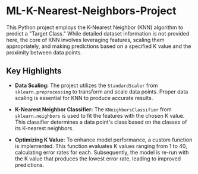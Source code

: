 # ML-K-Nearest-Neighbors-Project

This Python project employs the K-Nearest Neighbor (KNN) algorithm to predict a "Target Class." While detailed dataset information is not provided here, the core of KNN involves leveraging features, scaling them appropriately, and making predictions based on a specified K value and the proximity between data points.

## Key Highlights

- **Data Scaling:** The project utilizes the `StandardScaler` from `sklearn.preprocessing` to transform and scale data points. Proper data scaling is essential for KNN to produce accurate results.

- **K-Nearest Neighbor Classifier:** The `KNeighborsClassifier` from `sklearn.neighbors` is used to fit the features with the chosen K value. This classifier determines a data point's class based on the classes of its K-nearest neighbors.

- **Optimizing K Value:** To enhance model performance, a custom function is implemented. This function evaluates K values ranging from 1 to 40, calculating error rates for each. Subsequently, the model is re-run with the K value that produces the lowest error rate, leading to improved predictions.
